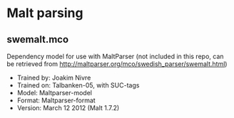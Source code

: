 # Malt parsing

## swemalt.mco

Dependency model for use with MaltParser
(not included in this repo, can be retrieved from http://maltparser.org/mco/swedish_parser/swemalt.html)

- Trained by: Joakim Nivre
- Trained on: Talbanken-05, with SUC-tags
- Model: Maltparser-model
- Format: Maltparser-format
- Version: March 12 2012 (Malt 1.7.2)

